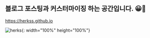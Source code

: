 ## 블로그 포스팅과 커스터마이징 하는 공간입니다. 😀💛

<https://herkss.github.io>




![herks](https://herkss.github.io/assets/images/1103.jpg){: width="100%" height="100%"}
  
